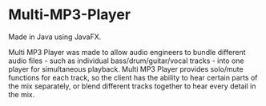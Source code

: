# Multi-MP3-Player
Made in Java using JavaFX. 

Multi MP3 Player was made to allow audio engineers to bundle different audio files - such as individual bass/drum/guitar/vocal 
tracks - into one player for simultaneous playback. Multi MP3 Player provides solo/mute functions for each track, so the client 
has the ability to hear certain parts of the mix separately, or blend different tracks together to hear every detail in the mix.
